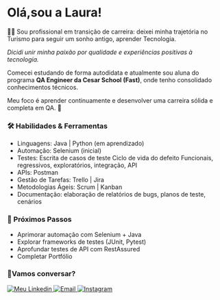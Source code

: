 <h1>Olá,sou a Laura!</h1>

👩‍💻 Sou profissional em transição de carreira: deixei minha trajetória no Turismo para seguir um sonho antigo, aprender Tecnologia.

_Dicidi unir minha paixão por qualidade e experiências positivas à tecnologia._ 

Comecei estudando de forma autodidata e atualmente sou aluna do programa **QA Engineer da Cesar School (Fast)**, onde tenho consolidado conhecimentos técnicos.

Meu foco é aprender continuamente e desenvolver uma carreira sólida e completa em QA. 🚀

<h3>🛠️ Habilidades & Ferramentas</h3>

* Linguagens: 
Java | Python (em aprendizado)
* Automação: 
Selenium (inicial)
* Testes:
Escrita de casos de teste
Ciclo de vida do defeito 
Funcionais, regressivos, exploratórios, integração, API
* APIs: 
Postman
* Gestão de Tarefas: 
Trello | Jira
* Metodologias Ágeis: 
Scrum | Kanban
* Documentação: 
elaboração de relatórios de bugs, planos de teste, cenários

<h3>🌱 Próximos Passos</h3>

* Aprimorar automação com Selenium + Java
* Explorar frameworks de testes (JUnit, Pytest)
* Aprofundar testes de API com RestAssured
* Completar Portfólio

<h3>🤝Vamos conversar?</h3>

<a href="https://www.linkedin.com/in/laura--oliveiras/">
  <img src="https://img.icons8.com/ios-filled/30/0A66C2/linkedin.png" alt="Meu Linkedin"/>
</a>

<a href="mailto:laura.souzaoli@gmail.com">
  <img src="https://img.icons8.com/ios-filled/30/EA4335/gmail.png" alt="Email"/>
</a>

<a href="https://www.instagram.com/laura__oliveiras">
  <img src="https://img.icons8.com/ios-filled/30/E4405F/instagram-new.png" alt="Instagram"/>
</a>
